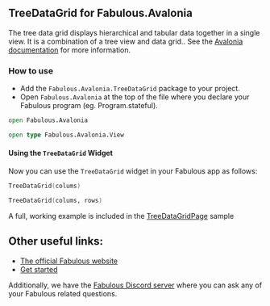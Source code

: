 ﻿## TreeDataGrid for Fabulous.Avalonia

The tree data grid displays hierarchical and tabular data together in a single view. It is a combination of a tree view and data grid.. See the [Avalonia documentation](https://docs.avaloniaui.net/docs/next/reference/controls/detailed-reference/treedatagrid/) for more information.

### How to use
- Add the `Fabulous.Avalonia.TreeDataGrid` package to your project.
- Open `Fabulous.Avalonia` at the top of the file where you declare your Fabulous program (eg. Program.stateful).

```fsharp
open Fabulous.Avalonia

open type Fabulous.Avalonia.View
```

#### Using the `TreeDataGrid` Widget

Now you can use the `TreeDataGrid` widget in your Fabulous app as follows:

```fsharp
TreeDataGrid(colums)

TreeDataGrid(colums, rows)
```

A full, working example is included in the [TreeDataGridPage](https://github.com/fabulous-dev/Fabulous.Avalonia/blob/main/samples/Gallery/Pages/TreeDataGridPage.fs) sample

## Other useful links:
- [The official Fabulous website](https://fabulous.dev)
- [Get started](https://docs.fabulous.dev/avalonia/get-started)

Additionally, we have the [Fabulous Discord server](https://discord.gg/bpTJMbSSYK) where you can ask any of your Fabulous related questions.